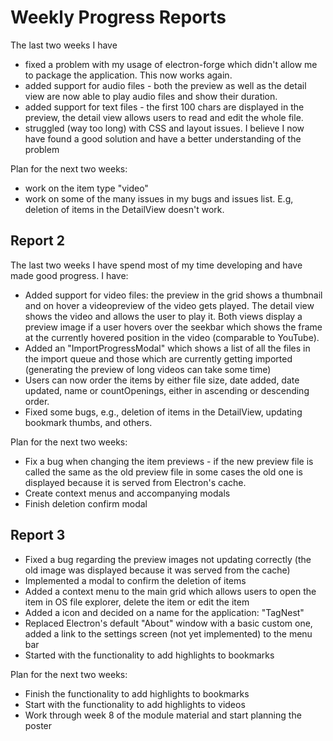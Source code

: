 # Weekly Progress Reports
The last two weeks I have 
* fixed a problem with my usage of electron-forge which didn't allow me to package the application. This now works again.
* added support for audio files - both the preview as well as the detail view are now able to play audio files and show their duration.
* added support for text files - the first 100 chars are displayed in the preview, the detail view allows users to read and edit the whole file.
* struggled (way too long) with CSS and layout issues. I believe I now have found a good solution and have a better understanding of the problem

Plan for the next two weeks:
* work on the item type "video"
* work on some of the many issues in my bugs and issues list. E.g, deletion of items in the DetailView doesn't work.


## Report 2
The last two weeks I have spend most of my time developing and have made good progress. I have:
* Added support for video files: the preview in the grid shows a thumbnail and on hover a videopreview of the video gets played. The detail view shows the video and allows the user to play it. Both views display a preview image if a user hovers over the seekbar which shows the frame at the currently hovered position in the video (comparable to YouTube).
* Added an "ImportProgressModal" which shows a list of all the files in the import queue and those which are currently getting imported (generating the preview of long videos can take some time)
* Users can now order the items by either file size, date added, date updated, name or countOpenings, either in ascending or descending order.
* Fixed some bugs, e.g., deletion of items in the DetailView, updating bookmark thumbs, and others.



Plan for the next two weeks:
* Fix a bug when changing the item previews - if the new preview file is called the same as the old preview file in some cases the old one is displayed because it is served from Electron's cache.
* Create context menus and accompanying modals
* Finish deletion confirm modal


## Report 3
* Fixed a bug regarding the preview images not updating correctly (the old image was displayed because it was served from the cache)
* Implemented a modal to confirm the deletion of items
* Added a context menu to the main grid which allows users to open the item in OS file explorer, delete the item or edit the item
* Added a icon and decided on a name for the application: "TagNest"
* Replaced Electron's default "About" window with a basic custom one, added a link to the settings screen (not yet implemented) to the menu bar
* Started with the functionality to add highlights to bookmarks

Plan for the next two weeks:
* Finish the functionality to add highlights to bookmarks
* Start with the functionality to add highlights to videos
* Work through week 8 of the module material and start planning the poster
